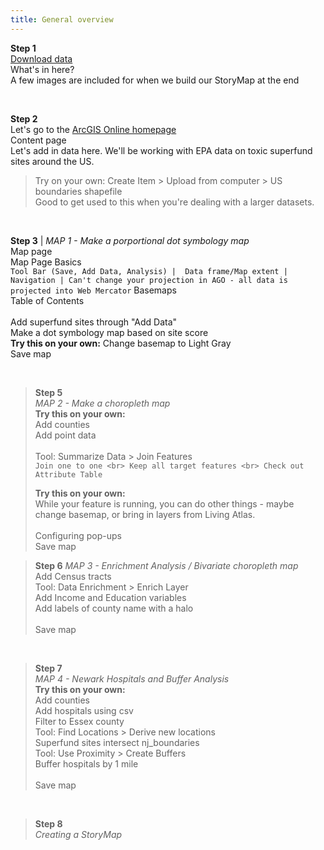 ```yaml
---
title: General overview
---
```


**Step 1** <br>
[Download data](https://nuwildcat-my.sharepoint.com/:u:/g/personal/mfn2245_ads_northwestern_edu/EU9glLqMxHtOiAmaHzsw4nEBvccaIEKsslrS14rQC7odcg?e=3amqNy)<br>
What's in here? <br>
A few images are included for when we build our StoryMap at the end

<br>

**Step 2** <br>
Let's go to the [ArcGIS Online homepage](https://northwestern.maps.arcgis.com/home/index.html) <br> 
Content page <br>
Let's add in data here. We'll be working with EPA data on toxic superfund sites around the US. <br>
> Try on your own: Create Item > Upload from computer > US boundaries shapefile <br>
Good to get used to this when you're dealing with a larger datasets.

<br>

**Step 3** | *MAP 1 - Make a porportional dot symbology map*<br>
Map page <br>
   Map Page Basics <br>
     `Tool Bar (Save, Add Data, Analysis) | 
     Data frame/Map extent |
     Navigation |
     Can't change your projection in AGO - all data is projected into Web Mercator`
   Basemaps <br>
         Table of Contents <br>
   <br>
   Add superfund sites through "Add Data" <br>
   Make a dot symbology map based on site score <br>
   **Try this on your own:** Change basemap to Light Gray <br>
   Save map

<br>

> **Step 5** <br>
> *MAP 2 - Make a choropleth map*
> <br>
> **Try this on your own:** <br>
> 	Add counties <br>
>	Add point data <br>
> <br>
> Tool: Summarize Data > Join Features <br>
> `Join one to one <br>
> Keep all target features <br>
> Check out Attribute Table` <br>
> 
> **Try this on your own:** <br>
> While your feature is running, you can do other things - maybe change basemap, or bring in layers from Living Atlas. <br>
> <br>
> Configuring pop-ups
> <br>
> Save map


> **Step 6** 
> *MAP 3 - Enrichment Analysis / Bivariate choropleth map* <br>
> Add Census tracts <br>
> Tool: Data Enrichment > Enrich Layer <br>
> 	Add Income and Education variables <br>
> Add labels of county name with a halo <br>
> <br>
> Save map 

<br>

> **Step 7** <br>
> *MAP 4 - Newark Hospitals and Buffer Analysis* <br>
> **Try this on your own:** <br>
> 	Add counties <br>
> Add hospitals using csv <br>
> 	Filter to Essex county <br>
> Tool: Find Locations > Derive new locations <br>
> 	Superfund sites intersect nj_boundaries <br>
> Tool: Use Proximity > Create Buffers <br>
> 	Buffer hospitals by 1 mile <br>
> <br>
> Save map

<br>

> **Step 8** <br>
> *Creating a StoryMap*
